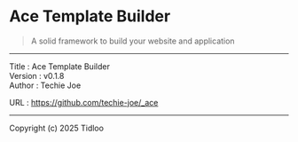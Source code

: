 # Ace Template Builder
> A solid framework to build your website and application
---

Title    : Ace Template Builder  
Version  : v0.1.8  
Author   : Techie Joe  

URL      : https://github.com/techie-joe/_ace  

---

Copyright (c) 2025 Tidloo